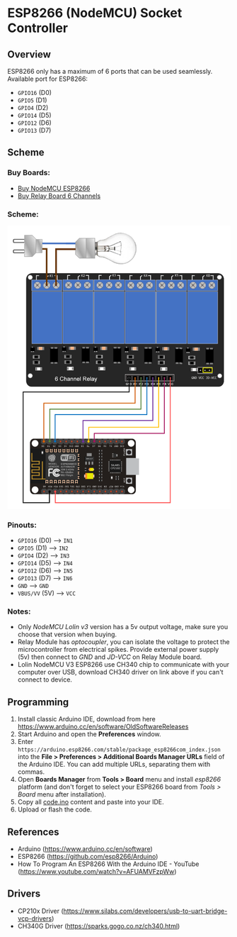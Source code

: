 # ESP8266 (NodeMCU) Socket Controller

## Overview

ESP8266 only has a maximum of 6 ports that can be used seamlessly.
Available port for ESP8266:
- `GPIO16` (D0)
- `GPIO5` (D1)
- `GPIO4` (D2)
- `GPIO14` (D5)
- `GPIO12` (D6)
- `GPIO13` (D7)

## Scheme

### Buy Boards:
- [Buy NodeMCU ESP8266](https://www.google.com/search?q=buy+nodemcu+esp8266+lolin+v3)
- [Buy Relay Board 6 Channels](https://www.google.com/search?q=buy+relay+module+5v+6+channel)

### Scheme:
![esp8266-scheme.png](esp8266-scheme.png)

### Pinouts:
- `GPIO16` (D0) —> `IN1`
- `GPIO5` (D1) —> `IN2`
- `GPIO4` (D2) —> `IN3`
- `GPIO14` (D5) —> `IN4`
- `GPIO12` (D6) —> `IN5`
- `GPIO13` (D7) —> `IN6`
- `GND` —> `GND`
- `VBUS/VV` (5V) —> `VCC`

### Notes:
- Only *NodeMCU Lolin v3* version has a 5v output voltage, make sure you choose that version when buying.
- Relay Module has *optocoupler*, you can isolate the voltage to protect the microcontroller from electrical spikes.
Provide external power supply (5v) then connect to *GND* and *JD-VCC* on Relay Module board.
- Lolin NodeMCU V3 ESP8266 use CH340 chip to communicate with your computer over USB, download CH340 driver on link above if you can't connect to device.

## Programming

1. Install classic Arduino IDE, download from here https://www.arduino.cc/en/software/OldSoftwareReleases
2. Start Arduino and open the **Preferences** window.
3. Enter `https://arduino.esp8266.com/stable/package_esp8266com_index.json` into the **File > Preferences > Additional Boards Manager URLs** field of the Arduino IDE. You can add multiple URLs, separating them with commas.
4. Open **Boards Manager** from **Tools > Board** menu and install _esp8266_ platform (and don't forget to select your ESP8266 board from _Tools > Board_ menu after installation).
5. Copy all [code.ino](code.ino) content and paste into your IDE.
6. Upload or flash the code.

## References

- Arduino (https://www.arduino.cc/en/software)
- ESP8266 (https://github.com/esp8266/Arduino)
- How To Program An ESP8266 With the Arduino IDE - YouTube (https://www.youtube.com/watch?v=AFUAMVFzpWw)

## Drivers

- CP210x Driver (https://www.silabs.com/developers/usb-to-uart-bridge-vcp-drivers)
- CH340G Driver (https://sparks.gogo.co.nz/ch340.html)